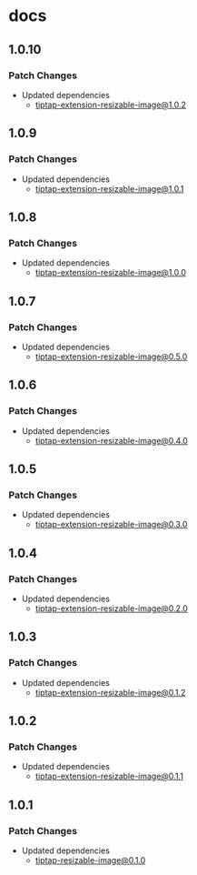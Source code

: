 # docs

## 1.0.10

### Patch Changes

- Updated dependencies
  - tiptap-extension-resizable-image@1.0.2

## 1.0.9

### Patch Changes

- Updated dependencies
  - tiptap-extension-resizable-image@1.0.1

## 1.0.8

### Patch Changes

- Updated dependencies
  - tiptap-extension-resizable-image@1.0.0

## 1.0.7

### Patch Changes

- Updated dependencies
  - tiptap-extension-resizable-image@0.5.0

## 1.0.6

### Patch Changes

- Updated dependencies
  - tiptap-extension-resizable-image@0.4.0

## 1.0.5

### Patch Changes

- Updated dependencies
  - tiptap-extension-resizable-image@0.3.0

## 1.0.4

### Patch Changes

- Updated dependencies
  - tiptap-extension-resizable-image@0.2.0

## 1.0.3

### Patch Changes

- Updated dependencies
  - tiptap-extension-resizable-image@0.1.2

## 1.0.2

### Patch Changes

- Updated dependencies
  - tiptap-extension-resizable-image@0.1.1

## 1.0.1

### Patch Changes

- Updated dependencies
  - tiptap-resizable-image@0.1.0
